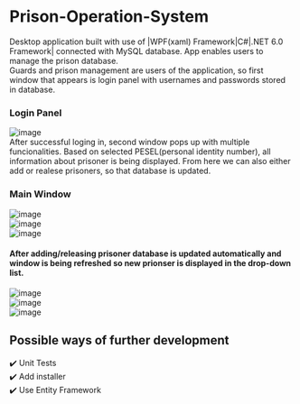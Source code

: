 # Prison-Operation-System
Desktop application built with use of |WPF(xaml) Framework|C#|.NET 6.0 Framework| connected with MySQL database. App enables users to manage the prison database.   
Guards and prison management are users of the application, so first window that appears is login panel with usernames and passwords stored in database.  
### Login Panel  
![image](https://user-images.githubusercontent.com/93675889/180433222-08e7a881-9825-47ba-9044-82128347646f.png)    
After successful loging in, second window pops up with multiple funcionalities. Based on selected PESEL(personal identity number), all information about prisoner is being displayed. From here we can also either add or realese prisoners, so that database is updated.  
### Main Window  
![image](https://user-images.githubusercontent.com/93675889/180433350-bd517444-39f0-4a9e-a04d-be7ad1c5db85.png)    
![image](https://user-images.githubusercontent.com/93675889/180433450-8c089e5e-2ddc-411a-89f1-78ae755e7c24.png)    
![image](https://user-images.githubusercontent.com/93675889/180433601-946aaef6-9959-43fb-bfa7-ec068b68e499.png)  
#### After adding/releasing prisoner database is updated automatically and window is being refreshed so new prionser is displayed in the drop-down list.    
![image](https://user-images.githubusercontent.com/93675889/180434502-2e3c218e-d5e7-4d6b-9d7e-0131329312e0.png)  
![image](https://user-images.githubusercontent.com/93675889/180434639-81b5aa41-cfbd-4d33-92db-1d960c9647ee.png)  
![image](https://user-images.githubusercontent.com/93675889/180434797-43d72dbc-7a9f-456a-8268-b8698fe9050b.png)  
## Possible ways of further development  
:heavy_check_mark: Unit Tests  
:heavy_check_mark: Add installer  
:heavy_check_mark: Use Entity Framework  







